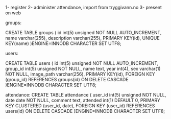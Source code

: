 1- register
2- administer attendance, import from tryggivann.no
3- present on web

groups:

CREATE TABLE groups (
  id int(5) unsigned NOT NULL AUTO_INCREMENT,
  name varchar(255),
  description varchar(255),
  PRIMARY KEY(id),
  UNIQUE KEY(name)
)ENGINE=INNODB CHARACTER SET UTF8;

users:

CREATE TABLE users (
  id int(5) unsigned NOT NULL AUTO_INCREMENT,
  group_id int(5) unsigned NOT NULL,
  name text,
  year int(4),
  sex varchar(1) NOT NULL,
  image_path varchar(256),
  PRIMARY KEY(id),
  FOREIGN KEY (group_id) REFERENCES groups(id) ON DELETE CASCADE
)ENGINE=INNODB CHARACTER SET UTF8;

attendance: 
CREATE TABLE attendance (
  user_id  int(5) unsigned NOT NULL,
  date date NOT NULL,
  comment text,
  attended int(1) DEFAULT 0,
  PRIMARY KEY CLUSTERED (user_id, date),
  FOREIGN KEY (user_id) REFERENCES users(id) ON DELETE CASCADE
)ENGINE=INNODB CHARACTER SET UTF8;


